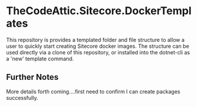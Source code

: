 # TheCodeAttic.Sitecore.DockerTemplates

This repository is provides a templated folder and file structure to allow a user to quickly start creating Sitecore docker images. The structure can be used directly via a clone of this repository, or installed into the dotnet-cli as a 'new' template command.

## Further Notes

More details forth coming....first need to confirm I can create packages successfully.